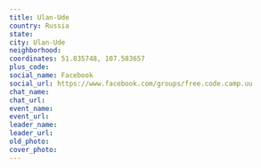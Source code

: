 ```yaml
---
title: Ulan-Ude
country: Russia
state: 
city: Ulan-Ude
neighborhood: 
coordinates: 51.835748, 107.583657
plus_code:
social_name: Facebook
social_url: https://www.facebook.com/groups/free.code.camp.uu
chat_name:
chat_url:
event_name:
event_url:
leader_name:
leader_url:
old_photo: 
cover_photo:
---
```

